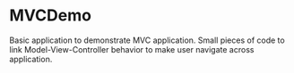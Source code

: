 # MVCDemo
Basic application to demonstrate MVC application.
Small pieces of code to link Model-View-Controller behavior to make user navigate across application.

